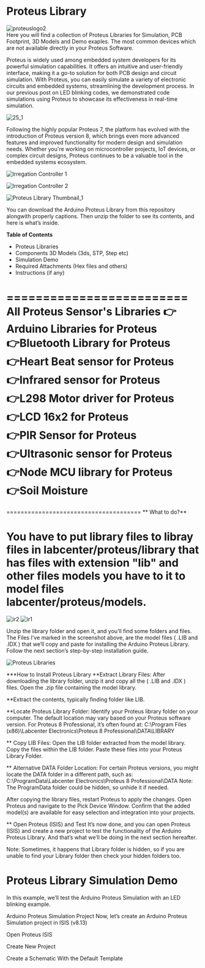 # Proteus Library

![proteuslogo2](https://github.com/user-attachments/assets/80902421-4440-4199-8832-ccf42d149324) 
<br/>
Here you will find a collection of Proteus Libraries for Simulation, PCB Footprint, 3D Models and Demo exaples. The most common devices which are not available directly in your Proteus Software.

Proteus is widely used among embedded system developers for its powerful simulation capabilities. It offers an intuitive and user-friendly interface, making it a go-to solution for both PCB design and circuit simulation. With Proteus, you can easily simulate a variety of electronic circuits and embedded systems, streamlining the development process. In our previous post on LED blinking codes, we demonstrated code simulations using Proteus to showcase its effectiveness in real-time simulation.

![25_1](https://github.com/user-attachments/assets/848b2884-9560-418a-a633-85c9bdfa9055)


Following the highly popular Proteus 7, the platform has evolved with the introduction of Proteus version 8, which brings even more advanced features and improved functionality for modern design and simulation needs. Whether you're working on microcontroller projects, IoT devices, or complex circuit designs, Proteus continues to be a valuable tool in the embedded systems ecosystem.

![Irregation Controller 1](https://github.com/user-attachments/assets/832e247f-9438-4411-a0b1-71cb9bed474a)

![Irregation Controller 2](https://github.com/user-attachments/assets/eadb2674-f198-4313-937b-edfed6aa9870)



![Proteus Library Thumbnail_1](https://github.com/user-attachments/assets/1899fd1e-a4dc-428b-a672-2d73f9e07407)

You can download the Arduino Proteus Library from this repository alongwith properly captions. Then unzip the folder to see its contents, and here is what’s inside.
<br/>

**Table of Contents**
-  Proteus Libraries
-  Components 3D Models (3ds, STP, Step etc)
-  Simulation Demo
-  Required Attachments (Hex files and others)
-  Instructions (if any)

=========================
All Proteus Sensor's Libraries 
👉Arduino  Libraries for Proteus        
👉Bluetooth Library for Proteus     
👉Heart Beat sensor for Proteus   
👉Infrared sensor for Proteus         
👉L298 Motor driver for Proteus    
👉LCD 16x2 for Proteus    
👉PIR Sensor for Proteus                
👉Ultrasonic sensor for Proteus     
👉Node MCU library for Proteus               
👉Soil Moisture            
======================================


======================================
** What to do?**

You have to put library files to libray files in labcenter/proteus/library that has files with extension "lib" and other files models you have to it to model files labcenter/proteus/models.
======================================

![ir2](https://github.com/user-attachments/assets/208401fc-95f1-4e60-80cf-a7ce7dac42e1) ![ir1](https://github.com/user-attachments/assets/59005c9f-ff5f-40f4-a420-ee0453fc44a8)

Unzip the library folder and open it, and you’ll find some folders and files. The Files I’ve marked in the screenshot above, are the model files ( .LIB and .IDX ) that we’ll copy and paste for installing the Arduino Proteus Library. Follow the next section’s step-by-step installation guide.

![Proteus Libraries](https://github.com/user-attachments/assets/55330808-4974-4722-9c54-dd81c476b07c)



***How to Install Proteus Library
**Extract Library Files:
After downloading the library folder, unzip it and copy all the ( .LIB and .IDX ) files.
Open the .zip file containing the model library.

**Extract the contents, typically finding folder like LIB.

**Locate Proteus Library Folder:
Identify your Proteus library folder on your computer. The default location may vary based on your Proteus software version.
For Proteus 8 Professional, it’s often found at:
C:\Program Files (x86)\Labcenter Electronics\Proteus 8 Professional\DATA\LIBRARY

** Copy LIB Files:
Open the LIB folder extracted from the model library.
Copy the files within the LIB folder.
Paste these files into your Proteus Library Folder.

** Alternative DATA Folder Location:
For certain Proteus versions, you might locate the DATA folder in a different path, such as:
C:\ProgramData\Labcenter Electronics\Proteus 8 Professional\DATA
Note: The ProgramData folder could be hidden, so unhide it if needed.

After copying the library files, restart Proteus to apply the changes. Open Proteus and navigate to the Pick Device Window. Confirm that the added model(s) are available for easy selection and integration into your projects.


** Open Proteus (ISIS) and Test
It’s now done, and you can open Proteus (ISIS) and create a new project to test the functionality of the Arduino Proteus Library. And that’s what we’ll be doing in the next section hereafter.

Note: Sometimes, it happens that Library folder is hidden, so if you are unable to find your Library folder then check your hidden folders too.


# Proteus Library Simulation Demo
In this example, we’ll test the Arduino Proteus Simulation with an LED blinking example.

Arduino Proteus Simulation Project
Now, let’s create an Arduino Proteus Simulation project in ISIS (v8.13)

Open Proteus ISIS

Create New Project

Create a Schematic With the Default Template
